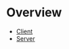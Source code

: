 Overview
========

* [Client](https://github.com/Klab-Berlin/r2d2/blob/master/docs/Client.md)
* [Server](https://github.com/Klab-Berlin/r2d2/blob/master/docs/Server.md)
